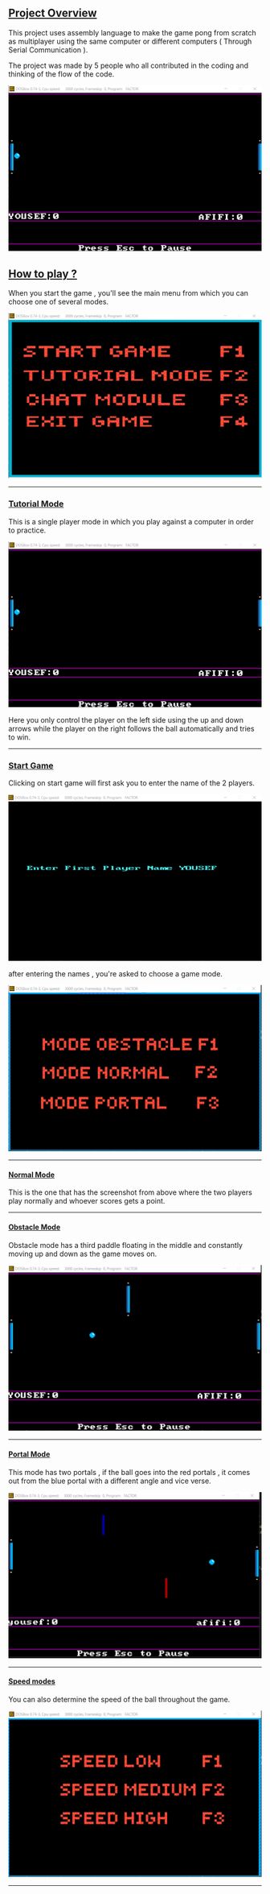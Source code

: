 ## **<u>Project Overview</u>**

This project uses assembly language to make the game pong from scratch as multiplayer using the same computer or different computers ( Through Serial Communication ).

The project was made by 5 people who all contributed in the coding and thinking of the flow of the code.

![Normal Mode](./ScreenShots/InGameNormalMode.png)



## **<u>How to play ?</u>**

When you start the game , you'll see the main menu from which you can choose one of several modes.

![](.\ScreenShots\MainMenu.png)

------

### **<u>Tutorial Mode</u>**

This is a single player mode in which you play against a computer in order to practice.

![Normal Mode](./ScreenShots/InGameNormalMode.png)

Here you only control the player on the left side using the up and down arrows while the player on the right follows the ball automatically and tries to win.

------

### **<u>Start Game</u>**

Clicking on start game will first ask you to enter the name of the 2 players.

![](.\ScreenShots\FirstPlayerName.png)

after entering the names , you're asked to choose a game mode.

![](.\ScreenShots\ModeMenu.png)

------

#### **<u>Normal Mode</u>**

This is the one that has the screenshot from above where the two players play normally and whoever scores gets a point.

------

#### **<u>Obstacle Mode</u>**

Obstacle mode has a third paddle floating in the middle and constantly moving up and down as the game moves on.

![](.\ScreenShots\ObstacleMode.png)

------

#### **<u>Portal Mode</u>**

This mode has two portals , if the ball goes into the red portals , it comes out from the blue portal with a different angle and vice verse.

![](.\ScreenShots\PortalMode.png)

------

#### **<u>Speed modes</u>**

You can also determine the speed of the ball throughout the game.

![](.\ScreenShots\SpeedMenu.png)

------

